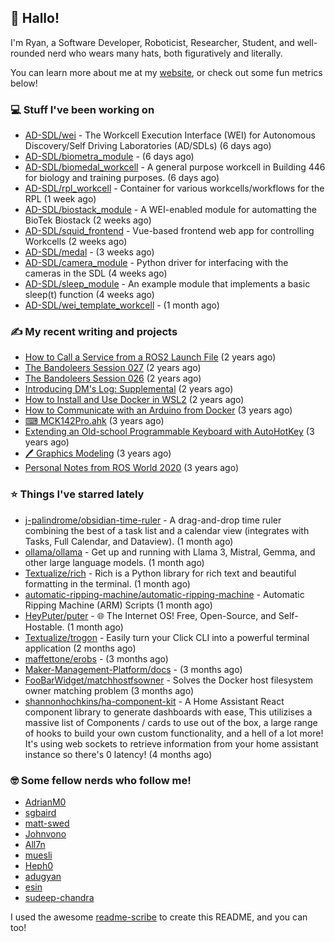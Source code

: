 ## 👋 Hallo!

I'm Ryan, a Software Developer, Roboticist, Researcher, Student, and well-rounded nerd who wears many hats, both figuratively and literally.

You can learn more about me at my [website](https://ryandlewis.dev), or check out some fun metrics below!

### 💻 Stuff I've been working on

- [AD-SDL/wei](https://github.com/AD-SDL/wei) - The Workcell Execution Interface (WEI) for Autonomous Discovery/Self Driving Laboratories (AD/SDLs) (6 days ago)
- [AD-SDL/biometra_module](https://github.com/AD-SDL/biometra_module) -  (6 days ago)
- [AD-SDL/biomedal_workcell](https://github.com/AD-SDL/biomedal_workcell) - A general purpose workcell in Building 446 for biology and training purposes. (6 days ago)
- [AD-SDL/rpl_workcell](https://github.com/AD-SDL/rpl_workcell) - Container for various workcells/workflows for the RPL (1 week ago)
- [AD-SDL/biostack_module](https://github.com/AD-SDL/biostack_module) - A WEI-enabled module for automatting the BioTek Biostack (2 weeks ago)
- [AD-SDL/squid_frontend](https://github.com/AD-SDL/squid_frontend) - Vue-based frontend web app for controlling Workcells (2 weeks ago)
- [AD-SDL/medal](https://github.com/AD-SDL/medal) -  (3 weeks ago)
- [AD-SDL/camera_module](https://github.com/AD-SDL/camera_module) - Python driver for interfacing with the cameras in the SDL (4 weeks ago)
- [AD-SDL/sleep_module](https://github.com/AD-SDL/sleep_module) - An example module that implements a basic sleep(t) function (4 weeks ago)
- [AD-SDL/wei_template_workcell](https://github.com/AD-SDL/wei_template_workcell) -  (1 month ago)

### ✍ My recent writing and projects

- [How to Call a Service from a ROS2 Launch File](https://ryandlewis.dev/posts/callserviceinros2launch/) (2 years ago)
- [The Bandoleers Session 027](https://ryandlewis.dev/posts/ttrpg/thebandoleers027/) (2 years ago)
- [The Bandoleers Session 026](https://ryandlewis.dev/posts/ttrpg/thebandoleers026/) (2 years ago)
- [Introducing DM&#39;s Log: Supplemental](https://ryandlewis.dev/posts/ttrpg/introducingdmslog/) (2 years ago)
- [How to Install and Use Docker in WSL2](https://ryandlewis.dev/posts/howtowsldocker/) (2 years ago)
- [How to Communicate with an Arduino from Docker](https://ryandlewis.dev/posts/howtoarduinodocker/) (3 years ago)
- [⌨ MCK142Pro.ahk](https://ryandlewis.dev/projects/mck142pro/) (3 years ago)
- [Extending an Old-school Programmable Keyboard with AutoHotKey](https://ryandlewis.dev/posts/mck142pro/) (3 years ago)
- [🖊 Graphics Modeling](https://ryandlewis.dev/projects/graphics/) (3 years ago)
- [Personal Notes from ROS World 2020](https://ryandlewis.dev/posts/rosworld2020/) (3 years ago)

### ⭐ Things I've starred lately

- [j-palindrome/obsidian-time-ruler](https://github.com/j-palindrome/obsidian-time-ruler) - A drag-and-drop time ruler combining the best of a task list and a calendar view (integrates with Tasks, Full Calendar, and Dataview). (1 month ago)
- [ollama/ollama](https://github.com/ollama/ollama) - Get up and running with Llama 3, Mistral, Gemma, and other large language models. (1 month ago)
- [Textualize/rich](https://github.com/Textualize/rich) - Rich is a Python library for rich text and beautiful formatting in the terminal. (1 month ago)
- [automatic-ripping-machine/automatic-ripping-machine](https://github.com/automatic-ripping-machine/automatic-ripping-machine) - Automatic Ripping Machine (ARM) Scripts (1 month ago)
- [HeyPuter/puter](https://github.com/HeyPuter/puter) - 🌐 The Internet OS! Free, Open-Source, and Self-Hostable. (1 month ago)
- [Textualize/trogon](https://github.com/Textualize/trogon) - Easily turn your Click CLI into a powerful terminal application (2 months ago)
- [maffettone/erobs](https://github.com/maffettone/erobs) -  (3 months ago)
- [Maker-Management-Platform/docs](https://github.com/Maker-Management-Platform/docs) -  (3 months ago)
- [FooBarWidget/matchhostfsowner](https://github.com/FooBarWidget/matchhostfsowner) - Solves the Docker host filesystem owner matching problem (3 months ago)
- [shannonhochkins/ha-component-kit](https://github.com/shannonhochkins/ha-component-kit) - A Home Assistant React component library to generate dashboards with ease, This utilizises a massive list of Components / cards to use out of the box, a large range of hooks to build your own custom functionality, and a hell of a lot more! It&#39;s using web sockets to retrieve information from your home assistant instance so there&#39;s 0 latency! (4 months ago)

### 🤓 Some fellow nerds who follow me!

- [AdrianM0](https://github.com/AdrianM0)
- [sgbaird](https://github.com/sgbaird)
- [matt-swed](https://github.com/matt-swed)
- [Johnvono](https://github.com/Johnvono)
- [All7n](https://github.com/All7n)
- [muesli](https://github.com/muesli)
- [Heph0](https://github.com/Heph0)
- [adugyan](https://github.com/adugyan)
- [esin](https://github.com/esin)
- [sudeep-chandra](https://github.com/sudeep-chandra)

I used the awesome [readme-scribe](https://github.com/muesli/readme-scribe) to create this README, and you can too!
